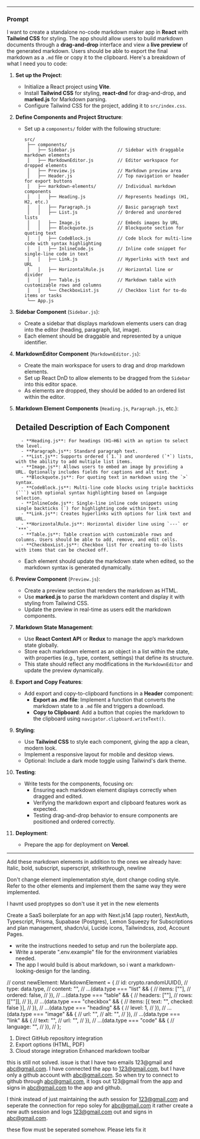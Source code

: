 
---

### Prompt

I want to create a standalone no-code markdown maker app in **React** with **Tailwind CSS** for styling. The app should allow users to build markdown documents through a **drag-and-drop** interface and view a **live preview** of the generated markdown. Users should be able to export the final markdown as a `.md` file or copy it to the clipboard. Here's a breakdown of what I need you to code:

1. **Set up the Project**:
   - Initialize a React project using **Vite**.
   - Install **Tailwind CSS** for styling, **react-dnd** for drag-and-drop, and **marked.js** for Markdown parsing.
   - Configure Tailwind CSS for the project, adding it to `src/index.css`.

2. **Define Components and Project Structure**:
   - Set up a `components/` folder with the following structure:
     ```
     src/
      ├── components/
      │   ├── Sidebar.js                // Sidebar with draggable markdown elements
      │   ├── MarkdownEditor.js         // Editor workspace for dropped elements
      │   ├── Preview.js                // Markdown preview area
      │   ├── Header.js                 // Top navigation or header for export buttons
      │   ├── markdown-elements/        // Individual markdown components
      │   │   ├── Heading.js            // Represents headings (H1, H2, etc.)
      │   │   ├── Paragraph.js          // Basic paragraph text
      │   │   ├── List.js               // Ordered and unordered lists
      │   │   ├── Image.js              // Embeds images by URL
      │   │   ├── Blockquote.js         // Blockquote section for quoting text
      │   │   ├── CodeBlock.js          // Code block for multi-line code with syntax highlighting
      │   │   ├── InlineCode.js         // Inline code snippet for single-line code in text
      │   │   ├── Link.js               // Hyperlinks with text and URL
      │   │   ├── HorizontalRule.js     // Horizontal line or divider
      │   │   ├── Table.js              // Markdown table with customizable rows and columns
      │   │   └── CheckboxList.js       // Checkbox list for to-do items or tasks
      └── App.js

     ```

3. **Sidebar Component** (`Sidebar.js`):
   - Create a sidebar that displays markdown elements users can drag into the editor (heading, paragraph, list, image).
   - Each element should be draggable and represented by a unique identifier.

4. **MarkdownEditor Component** (`MarkdownEditor.js`):
   - Create the main workspace for users to drag and drop markdown elements.
   - Set up React DnD to allow elements to be dragged from the `Sidebar` into this editor space.
   - As elements are dropped, they should be added to an ordered list within the editor.

5. **Markdown Element Components** (`Heading.js`, `Paragraph.js`, etc.):
   ## Detailed Description of Each Component
         - **Heading.js**: For headings (H1–H6) with an option to select the level.
         - **Paragraph.js**: Standard paragraph text.
         - **List.js**: Supports ordered (`1.`) and unordered (`*`) lists, with the ability to add multiple list items.
         - **Image.js**: Allows users to embed an image by providing a URL. Optionally includes fields for captions and alt text.
         - **Blockquote.js**: For quoting text in markdown using the `>` syntax.
         - **CodeBlock.js**: Multi-line code blocks using triple backticks (```) with optional syntax highlighting based on language selection.
         - **InlineCode.js**: Single-line inline code snippets using single backticks (`) for highlighting code within text.
         - **Link.js**: Creates hyperlinks with options for link text and URL.
         - **HorizontalRule.js**: Horizontal divider line using `---` or `***`.
         - **Table.js**: Table creation with customizable rows and columns. Users should be able to add, remove, and edit cells.
         - **CheckboxList.js**: Checkbox list for creating to-do lists with items that can be checked off.

   - Each element should update the markdown state when edited, so the markdown syntax is generated dynamically.

6. **Preview Component** (`Preview.js`):
   - Create a preview section that renders the markdown as HTML.
   - Use **marked.js** to parse the markdown content and display it with styling from Tailwind CSS.
   - Update the preview in real-time as users edit the markdown components.

7. **Markdown State Management**:
   - Use **React Context API** or **Redux** to manage the app’s markdown state globally.
   - Store each markdown element as an object in a list within the state, with properties (e.g., type, content, settings) that define its structure.
   - This state should reflect any modifications in the `MarkdownEditor` and update the preview dynamically.

8. **Export and Copy Features**:
   - Add export and copy-to-clipboard functions in a **Header** component:
     - **Export as .md file**: Implement a function that converts the markdown state to a `.md` file and triggers a download.
     - **Copy to Clipboard**: Add a button that copies the markdown to the clipboard using `navigator.clipboard.writeText()`.

9. **Styling**:
   - Use **Tailwind CSS** to style each component, giving the app a clean, modern look.
   - Implement a responsive layout for mobile and desktop views.
   - Optional: Include a dark mode toggle using Tailwind's dark theme.

10. **Testing**:
    - Write tests for the components, focusing on:
      - Ensuring each markdown element displays correctly when dragged and edited.
      - Verifying the markdown export and clipboard features work as expected.
      - Testing drag-and-drop behavior to ensure components are positioned and ordered correctly.

11. **Deployment**:
    - Prepare the app for deployment on **Vercel**.

---


Add these markdown elements in addition to the ones we already have:
Italic, bold, subscript, superscript, strikethrough, newline

Don't change element implementation style, dont change coding style. Refer to the other elements and implement them the same way they were implemented.

I havnt used proptypes so don't use it yet in the new elements




Create a SaaS boilerplate for an app with
Next.js14 (app router), NextAuth, Typescript, Prisma, Supabase (Postgres), Lemon Squeezy for Subscriptions and plan management, shadcn/ui, Lucide icons, Tailwindcss, zod, Account Pages.

- write the instructions needed to setup and run the boilerplate app.
- Write a seperate ".env.example" file for the environment viariables needed.
- The app I would build is about markdown, so i want a markdown-looking-design for the landing.

// const newElement: MarkdownElement = {
      //   id: crypto.randomUUID(),
      //   type: data.type,
      //   content: "",
      //   ...(data.type === "list" && {
      //     items: [""],
      //     ordered: false,
      //   }),
      //   ...(data.type === "table" && {
      //     headers: [""],
      //     rows: [[""]],
      //   }),
      //   ...(data.type === "checkbox" && {
      //     items: [{ text: "", checked: false }],
      //   }),
      //   ...(data.type === "heading" && {
      //     level: 1,
      //   }),
      //   ...(data.type === "image" && {
      //     url: "",
      //     alt: "",
      //   }),
      //   ...(data.type === "link" && {
      //     text: "",
      //     url: "",
      //   }),
      //   ...(data.type === "code" && {
      //     language: "",
      //   }),
      // };

1. Direct GitHub repository integration
2. Export options (HTML, PDF)
3. Cloud storage integration
Enhanced markdown toolbar



this is still not solved. issue is that I have two emails 123@gmail and abc@gmail.com. I have connected the app to 123@gmail.com, but I have only a github account with abc@gmail.com. So when try to connect to github through abc@gmail.com, it logs out 123@gmail from the app and signs in abc@gmail.com to the app and github.

I think instead of just maintaining the auth session for 123@gmail.com and seperate the connection for repo soley for abc@gmail.com it rather create a new auth session and logs 123@gmail.com out and signs in abc@gmail.com.

these flow must be seperated somehow. Please lets fix it